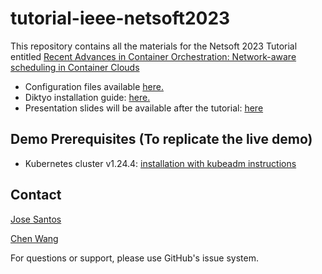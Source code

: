 # tutorial-ieee-netsoft2023
This repository contains all the materials for the Netsoft 2023 Tutorial 
entitled [Recent Advances in Container Orchestration: Network-aware scheduling 
in Container Clouds](https://netsoft2023.ieee-netsoft.org/program/tutorials)

* Configuration files available [here.](./demo-netsoft-2023)
* Diktyo installation guide: [here.](./docs/Installation_Guide_Diktyo_v1.pdf)
* Presentation slides will be available after the tutorial: [here](./presentation/JoseSantos_ChenWang_Tutorial_IEEE_Netsoft_2023.pdf)

## Demo Prerequisites (To replicate the live demo)

* Kubernetes cluster v1.24.4: [installation with kubeadm instructions](https://kubernetes.io/docs/setup/production-environment/tools/kubeadm/create-cluster-kubeadm/)

## Contact

[Jose Santos](https://github.com/jpedro1992/)

[Chen Wang](https://github.com/wangchen615)

For questions or support, please use GitHub's issue system.


